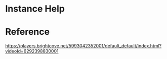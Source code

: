# Instance Help

# Reference

https://players.brightcove.net/5993042352001/default_default/index.html?videoId=6292398830001
